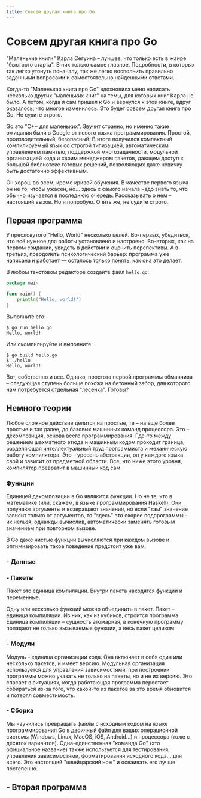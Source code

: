 ```yaml
---
title: Совсем другая книга про Go
---
```


# Совсем другая книга про Go

"Маленькие книги" Карла Сегуина – лучшее, что только есть в жанре "быстрого старта". В них только самое главное. Подробности, в которых так легко утонуть поначалу, так же легко восполнить правильно заданными вопросами и самостоятельно найденными ответами. 

Когда-то "Маленькая книга про Go" вдохновила меня написать несколько других "маленьких книг" на темы, для которых книг Карла не было. А потом, когда я сам пришел к Go и вернулся к этой книге, вдруг оказалось, что многое изменилось. Это будет совсем другая книга про Go. Не судите строго.

Go это "C++ для маленьких". Звучит странно, но именно такие ожидания были в Google от нового языка программирования. Простой, производительный, безопасный. В итоге получился компактный компилируемый язык со строгой типизацией, автоматическим управлением памятью, поддержкой многозадачности, модульной организацией кода и своим менеджером пакетов, дающем доступ к большой библиотеке готовых решений, позволяющих даже новичку быть достаточно эффективным.

Он хорош во всем, кроме кривой обучения. В качестве первого языка он не то, чтобы ужасен, но… здесь с самого начала надо знать то, что обычно изучается в последнюю очередь. Рассказывать о нем – настоящий вызов. Но я попробую. Опять же, не судите строго.

## Первая программа

У пресловутого "Hello, World" несколько целей. Во-первых, убедиться, что всё нужное для работы установлено и настроено. Во-вторых, как на первом свидании, увидеть в действии и оценить перспективы. А в-третьих, преодолеть психологический барьер: программа уже написана и работает — осталось только понять, как она это делает. 

В любом текстовом редакторе создайте файл `hello.go`:

~~~go
package main

func main() {
    println("Hello, world!")
}
~~~

Выполните его:

~~~
$ go run hello.go
Hello, world!
~~~

Или скомпилируйте и выполните:

~~~
$ go build hello.go
$ ./hello
Hello, world!
~~~

Вот, собственно и все. Однако, простота первой программы обманчива – следующая ступень больше похожа на бетонный забор, для которого нам потребуется отдельная "лесенка". Готовы?

## Немного теории

Любое сложное действие делится на простые, те – на еще более простые и так далее, до базовых машинных команд процессора. Это – декомпозиция, основа всего программирования. Где-то между решением шахматного этюда и машинным кодом проходит граница, разделяющая интеллектуальный труд программиста и механическую работу компилятора. Это – уровень абстракции, он у каждого языка свой и зависит от предметной области. Все, что ниже этого уровня, компилятор превратит в машинный код сам.

### Функции

Единицей декомпозиции в Go являются функции. Но не те, что в математике (или, скажем, в языке программирования Haskell). Они получают аргументы и возвращают значения, но если "там" значение зависит только от аргументов, то "здесь" это скорее подпрограммы – их нельзя, однажды вычислив, автоматически заменять готовым значением при повторном вызове. 

В Go даже чистые функции вычисляются при каждом вызове и оптимизировать такое поведение предстоит уже вам.

### - Данные



### - Пакеты

Пакет это единица компиляции. Внутри пакета находятся функции и переменные.



Одну или несколько функций можно объединить в пакет. Пакет – единица компиляции. Из них, как из кубиков, строится программа. Единица компиляции – сущность атомарная, в конечную программу попадают не только вызываемые функции, а весь пакет целиком.

### - Модули

Модуль – единица организации кода. Она включает в себя один или несколько пакетов, и имеет версию. Модульная организация используется для управления зависимостями, при построении программы можно указать не только на пакеты, но и не их версию. Это спасает в ситуациях, когда работающая программа перестает собираться из-за того, что какой-то из пакетов за это время обновится и потерял совместимость.

### - Сборка

Мы научились превращать файлы с исходным кодом на языке программирования Go в двоичный файл для ваших операционной системы (Windows, Linux, MacOS, iOS, Android…) и процессора (тоже с десяток вариантов). Одна-единственная "команда Go" (это официальное название) также используется для тестирования, управления зависимостями, форматирования исходного кода… для всего. Это настоящий "швейцарский нож" и осваивать его лучше постепенно.

## - Вторая программа

